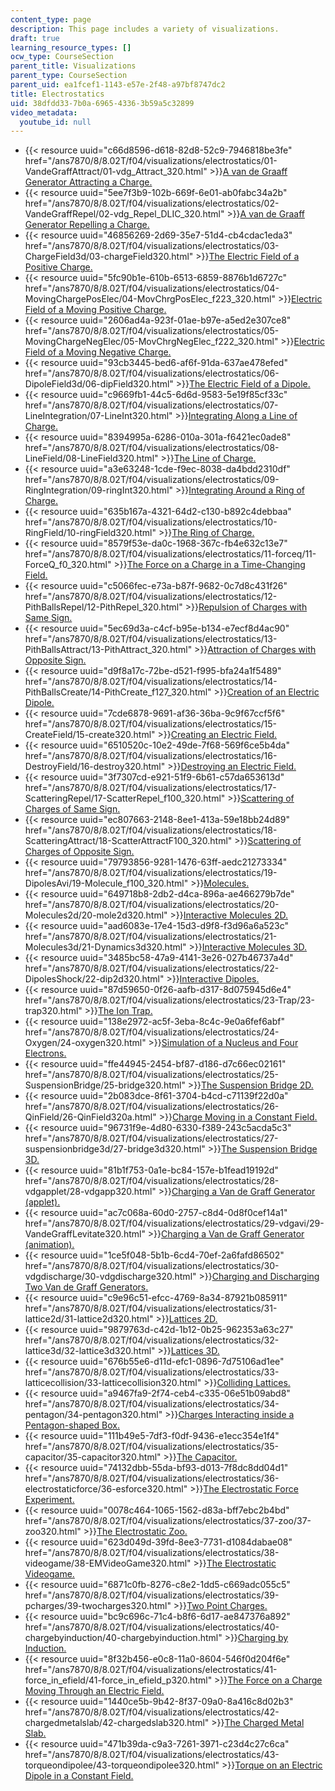 ```yaml
---
content_type: page
description: This page includes a variety of visualizations.
draft: true
learning_resource_types: []
ocw_type: CourseSection
parent_title: Visualizations
parent_type: CourseSection
parent_uid: ea1fcef1-1143-e57e-2f48-a97bf8747dc2
title: Electrostatics
uid: 38dfdd33-7b0a-6965-4336-3b59a5c32899
video_metadata:
  youtube_id: null
---
```

*   {{< resource uuid="c66d8596-d618-82d8-52c9-7946818be3fe" href="/ans7870/8/8.02T/f04/visualizations/electrostatics/01-VandeGraffAttract/01-vdg_Attract_320.html" >}}[A van de Graaff Generator Attracting a Charge.](/ans7870/8/8.02T/f04/visualizations/electrostatics/01-VandeGraffAttract/01-vdg_Attract_320.html)
*   {{< resource uuid="5ee7f3b9-102b-669f-6e01-ab0fabc34a2b" href="/ans7870/8/8.02T/f04/visualizations/electrostatics/02-VandeGraffRepel/02-vdg_Repel_DLIC_320.html" >}}[A van de Graaff Generator Repelling a Charge.](/ans7870/8/8.02T/f04/visualizations/electrostatics/02-VandeGraffRepel/02-vdg_Repel_DLIC_320.html)
*   {{< resource uuid="46856269-2d69-35e7-51d4-cb4cdac1eda3" href="/ans7870/8/8.02T/f04/visualizations/electrostatics/03-ChargeField3d/03-chargeField320.html" >}}[The Electric Field of a Positive Charge.](/ans7870/8/8.02T/f04/visualizations/electrostatics/03-ChargeField3d/03-chargeField320.html)
*   {{< resource uuid="5fc90b1e-610b-6513-6859-8876b1d6727c" href="/ans7870/8/8.02T/f04/visualizations/electrostatics/04-MovingChargePosElec/04-MovChrgPosElec_f223_320.html" >}}[Electric Field of a Moving Positive Charge.](/ans7870/8/8.02T/f04/visualizations/electrostatics/04-MovingChargePosElec/04-MovChrgPosElec_f223_320.html)
*   {{< resource uuid="2606ad4a-923f-01ae-b97e-a5ed2e307ce8" href="/ans7870/8/8.02T/f04/visualizations/electrostatics/05-MovingChargeNegElec/05-MovChrgNegElec_f222_320.html" >}}[Electric Field of a Moving Negative Charge.](/ans7870/8/8.02T/f04/visualizations/electrostatics/05-MovingChargeNegElec/05-MovChrgNegElec_f222_320.html)
*   {{< resource uuid="93cb3445-bed6-af6f-91da-637ae478efed" href="/ans7870/8/8.02T/f04/visualizations/electrostatics/06-DipoleField3d/06-dipField320.html" >}}[The Electric Field of a Dipole.](/ans7870/8/8.02T/f04/visualizations/electrostatics/06-DipoleField3d/06-dipField320.html)
*   {{< resource uuid="c9669fb1-44c5-6d6d-9583-5e19f85cf33c" href="/ans7870/8/8.02T/f04/visualizations/electrostatics/07-LineIntegration/07-LineInt320.html" >}}[Integrating Along a Line of Charge.](/ans7870/8/8.02T/f04/visualizations/electrostatics/07-LineIntegration/07-LineInt320.html)
*   {{< resource uuid="8394995a-6286-010a-301a-f6421ec0ade8" href="/ans7870/8/8.02T/f04/visualizations/electrostatics/08-LineField/08-LineField320.html" >}}[The Line of Charge.](/ans7870/8/8.02T/f04/visualizations/electrostatics/08-LineField/08-LineField320.html)
*   {{< resource uuid="a3e63248-1cde-f9ec-8038-da4bdd2310df" href="/ans7870/8/8.02T/f04/visualizations/electrostatics/09-RingIntegration/09-ringInt320.html" >}}[Integrating Around a Ring of Charge.](/ans7870/8/8.02T/f04/visualizations/electrostatics/09-RingIntegration/09-ringInt320.html)
*   {{< resource uuid="635b167a-4321-64d2-c130-b892c4debbaa" href="/ans7870/8/8.02T/f04/visualizations/electrostatics/10-RingField/10-ringField320.html" >}}[The Ring of Charge.](/ans7870/8/8.02T/f04/visualizations/electrostatics/10-RingField/10-ringField320.html)
*   {{< resource uuid="8579f53e-da0c-1968-367c-fb4e632c13e7" href="/ans7870/8/8.02T/f04/visualizations/electrostatics/11-forceq/11-ForceQ_f0_320.html" >}}[The Force on a Charge in a Time-Changing Field.](/ans7870/8/8.02T/f04/visualizations/electrostatics/11-forceq/11-ForceQ_f0_320.html)
*   {{< resource uuid="c5066fec-e73a-b87f-9682-0c7d8c431f26" href="/ans7870/8/8.02T/f04/visualizations/electrostatics/12-PithBallsRepel/12-PithRepel_320.html" >}}[Repulsion of Charges with Same Sign.](/ans7870/8/8.02T/f04/visualizations/electrostatics/12-PithBallsRepel/12-PithRepel_320.html)
*   {{< resource uuid="5ec69d3a-c4cf-b95e-b134-e7ecf8d4ac90" href="/ans7870/8/8.02T/f04/visualizations/electrostatics/13-PithBallsAttract/13-PithAttract_320.html" >}}[Attraction of Charges with Opposite Sign.](/ans7870/8/8.02T/f04/visualizations/electrostatics/13-PithBallsAttract/13-PithAttract_320.html)
*   {{< resource uuid="d9f8a17c-72be-d521-f995-bfa24a1f5489" href="/ans7870/8/8.02T/f04/visualizations/electrostatics/14-PithBallsCreate/14-PithCreate_f127_320.html" >}}[Creation of an Electric Dipole.](/ans7870/8/8.02T/f04/visualizations/electrostatics/14-PithBallsCreate/14-PithCreate_f127_320.html)
*   {{< resource uuid="7cde6878-9691-af36-36ba-9c9f67ccf5f6" href="/ans7870/8/8.02T/f04/visualizations/electrostatics/15-CreateField/15-create320.html" >}}[Creating an Electric Field.](/ans7870/8/8.02T/f04/visualizations/electrostatics/15-CreateField/15-create320.html)
*   {{< resource uuid="6510520c-10e2-49de-7f68-569f6ce5b4da" href="/ans7870/8/8.02T/f04/visualizations/electrostatics/16-DestroyField/16-destroy320.html" >}}[Destroying an Electric Field.](/ans7870/8/8.02T/f04/visualizations/electrostatics/16-DestroyField/16-destroy320.html)
*   {{< resource uuid="3f7307cd-e921-51f9-6b61-c57da653613d" href="/ans7870/8/8.02T/f04/visualizations/electrostatics/17-ScatteringRepel/17-ScatterRepel_f100_320.html" >}}[Scattering of Charges of Same Sign.](/ans7870/8/8.02T/f04/visualizations/electrostatics/17-ScatteringRepel/17-ScatterRepel_f100_320.html)
*   {{< resource uuid="ec807663-2148-8ee1-413a-59e18bb24d89" href="/ans7870/8/8.02T/f04/visualizations/electrostatics/18-ScatteringAttract/18-ScatterAttractF100_320.html" >}}[Scattering of Charges of Opposite Sign.](/ans7870/8/8.02T/f04/visualizations/electrostatics/18-ScatteringAttract/18-ScatterAttractF100_320.html)
*   {{< resource uuid="79793856-9281-1476-63ff-aedc21273334" href="/ans7870/8/8.02T/f04/visualizations/electrostatics/19-DipolesAvi/19-Molecule_f100_320.html" >}}[Molecules.](/ans7870/8/8.02T/f04/visualizations/electrostatics/19-DipolesAvi/19-Molecule_f100_320.html)
*   {{< resource uuid="649718b8-2db2-d4ca-896a-ae466279b7de" href="/ans7870/8/8.02T/f04/visualizations/electrostatics/20-Molecules2d/20-mole2d320.html" >}}[Interactive Molecules 2D.](/ans7870/8/8.02T/f04/visualizations/electrostatics/20-Molecules2d/20-mole2d320.html)
*   {{< resource uuid="aad6083e-17e4-15d3-d9f8-f3d96a6a523c" href="/ans7870/8/8.02T/f04/visualizations/electrostatics/21-Molecules3d/21-Dynamics3d320.html" >}}[Interactive Molecules 3D.](/ans7870/8/8.02T/f04/visualizations/electrostatics/21-Molecules3d/21-Dynamics3d320.html)
*   {{< resource uuid="3485bc58-47a9-4141-3e26-027b46737a4d" href="/ans7870/8/8.02T/f04/visualizations/electrostatics/22-DipolesShock/22-dip2d320.html" >}}[Interactive Dipoles.](/ans7870/8/8.02T/f04/visualizations/electrostatics/22-DipolesShock/22-dip2d320.html)
*   {{< resource uuid="87d59650-0f26-aafb-d317-8d075945d6e4" href="/ans7870/8/8.02T/f04/visualizations/electrostatics/23-Trap/23-trap320.html" >}}[The Ion Trap.](/ans7870/8/8.02T/f04/visualizations/electrostatics/23-Trap/23-trap320.html)
*   {{< resource uuid="138e2972-ac5f-3eba-8c4c-9e0a6fef6abf" href="/ans7870/8/8.02T/f04/visualizations/electrostatics/24-Oxygen/24-oxygen320.html" >}}[Simulation of a Nucleus and Four Electrons.](/ans7870/8/8.02T/f04/visualizations/electrostatics/24-Oxygen/24-oxygen320.html)
*   {{< resource uuid="ffe44945-2454-bf87-d186-d7c66ec02161" href="/ans7870/8/8.02T/f04/visualizations/electrostatics/25-SuspensionBridge/25-bridge320.html" >}}[The Suspension Bridge 2D.](/ans7870/8/8.02T/f04/visualizations/electrostatics/25-SuspensionBridge/25-bridge320.html)
*   {{< resource uuid="2b083dce-8f61-3704-b4cd-c71139f22d0a" href="/ans7870/8/8.02T/f04/visualizations/electrostatics/26-QinField/26-QinField320a.html" >}}[Charge Moving in a Constant Field.](/ans7870/8/8.02T/f04/visualizations/electrostatics/26-QinField/26-QinField320a.html)
*   {{< resource uuid="96731f9e-4d80-6330-f389-243c5acda5c3" href="/ans7870/8/8.02T/f04/visualizations/electrostatics/27-suspensionbridge3d/27-bridge3d320.html" >}}[The Suspension Bridge 3D.](/ans7870/8/8.02T/f04/visualizations/electrostatics/27-suspensionbridge3d/27-bridge3d320.html)
*   {{< resource uuid="81b1f753-0a1e-bc84-157e-b1fead19192d" href="/ans7870/8/8.02T/f04/visualizations/electrostatics/28-vdgapplet/28-vdgapp320.html" >}}[Charging a Van de Graff Generator (applet).](/ans7870/8/8.02T/f04/visualizations/electrostatics/28-vdgapplet/28-vdgapp320.html)
*   {{< resource uuid="ac7c068a-60d0-2757-c8d4-0d8f0cef14a1" href="/ans7870/8/8.02T/f04/visualizations/electrostatics/29-vdgavi/29-VandeGraffLevitate320.html" >}}[Charging a Van de Graff Generator (animation).](/ans7870/8/8.02T/f04/visualizations/electrostatics/29-vdgavi/29-VandeGraffLevitate320.html)
*   {{< resource uuid="1ce5f048-5b1b-6cd4-70ef-2a6fafd86502" href="/ans7870/8/8.02T/f04/visualizations/electrostatics/30-vdgdischarge/30-vdgdischarge320.html" >}}[Charging and Discharging Two Van de Graff Generators.](/ans7870/8/8.02T/f04/visualizations/electrostatics/30-vdgdischarge/30-vdgdischarge320.html)
*   {{< resource uuid="c9e96c51-efcc-4769-8a34-87921b085911" href="/ans7870/8/8.02T/f04/visualizations/electrostatics/31-lattice2d/31-lattice2d320.html" >}}[Lattices 2D.](/ans7870/8/8.02T/f04/visualizations/electrostatics/31-lattice2d/31-lattice2d320.html)
*   {{< resource uuid="9879763d-c42d-1b12-0b25-962353a63c27" href="/ans7870/8/8.02T/f04/visualizations/electrostatics/32-lattice3d/32-lattice3d320.html" >}}[Lattices 3D.](/ans7870/8/8.02T/f04/visualizations/electrostatics/32-lattice3d/32-lattice3d320.html)
*   {{< resource uuid="676b55e6-d11d-efc1-0896-7d75106ad1ee" href="/ans7870/8/8.02T/f04/visualizations/electrostatics/33-latticecollision/33-latticecollision320.html" >}}[Colliding Lattices.](/ans7870/8/8.02T/f04/visualizations/electrostatics/33-latticecollision/33-latticecollision320.html)
*   {{< resource uuid="a9467fa9-2f74-ceb4-c335-06e51b09abd8" href="/ans7870/8/8.02T/f04/visualizations/electrostatics/34-pentagon/34-pentagon320.html" >}}[Charges Interacting inside a Pentagon-shaped Box.](/ans7870/8/8.02T/f04/visualizations/electrostatics/34-pentagon/34-pentagon320.html)
*   {{< resource uuid="111b49e5-7df3-f0df-9436-e1ecc354e1f4" href="/ans7870/8/8.02T/f04/visualizations/electrostatics/35-capacitor/35-capacitor320.html" >}}[The Capacitor.](/ans7870/8/8.02T/f04/visualizations/electrostatics/35-capacitor/35-capacitor320.html)
*   {{< resource uuid="74132dbb-55da-bf93-d013-7f8dc8dd04d1" href="/ans7870/8/8.02T/f04/visualizations/electrostatics/36-electrostaticforce/36-esforce320.html" >}}[The Electrostatic Force Experiment.](/ans7870/8/8.02T/f04/visualizations/electrostatics/36-electrostaticforce/36-esforce320.html)
*   {{< resource uuid="0078c464-1065-1562-d83a-bff7ebc2b4bd" href="/ans7870/8/8.02T/f04/visualizations/electrostatics/37-zoo/37-zoo320.html" >}}[The Electrostatic Zoo.](/ans7870/8/8.02T/f04/visualizations/electrostatics/37-zoo/37-zoo320.html)
*   {{< resource uuid="623d049d-39fd-8ee3-7731-d1084dabae08" href="/ans7870/8/8.02T/f04/visualizations/electrostatics/38-videogame/38-EMVideoGame320.html" >}}[The Electrostatic Videogame.](/ans7870/8/8.02T/f04/visualizations/electrostatics/38-videogame/38-EMVideoGame320.html)
*   {{< resource uuid="6871c0fb-8276-c8e2-1dd5-c669adc055c5" href="/ans7870/8/8.02T/f04/visualizations/electrostatics/39-pcharges/39-twocharges320.html" >}}[Two Point Charges.](/ans7870/8/8.02T/f04/visualizations/electrostatics/39-pcharges/39-twocharges320.html)
*   {{< resource uuid="bc9c696c-71c4-b8f6-6d17-ae847376a892" href="/ans7870/8/8.02T/f04/visualizations/electrostatics/40-chargebyinduction/40-chargebyinduction.html" >}}[Charging by Induction.](/ans7870/8/8.02T/f04/visualizations/electrostatics/40-chargebyinduction/40-chargebyinduction.html)
*   {{< resource uuid="8f32b456-e0c8-11a0-8604-546f0d204f6e" href="/ans7870/8/8.02T/f04/visualizations/electrostatics/41-force_in_efield/41-force_in_efield_p320.html" >}}[The Force on a Charge Moving Through an Electric Field.](/ans7870/8/8.02T/f04/visualizations/electrostatics/41-force_in_efield/41-force_in_efield_p320.html)
*   {{< resource uuid="1440ce5b-9b42-8f37-09a0-8a416c8d02b3" href="/ans7870/8/8.02T/f04/visualizations/electrostatics/42-chargedmetalslab/42-chargedslab320.html" >}}[The Charged Metal Slab.](/ans7870/8/8.02T/f04/visualizations/electrostatics/42-chargedmetalslab/42-chargedslab320.html)
*   {{< resource uuid="471b39da-c9a3-7261-3971-c23d4c27c6ca" href="/ans7870/8/8.02T/f04/visualizations/electrostatics/43-torqueondipolee/43-torqueondipolee320.html" >}}[Torque on an Electric Dipole in a Constant Field.](/ans7870/8/8.02T/f04/visualizations/electrostatics/43-torqueondipolee/43-torqueondipolee320.html)